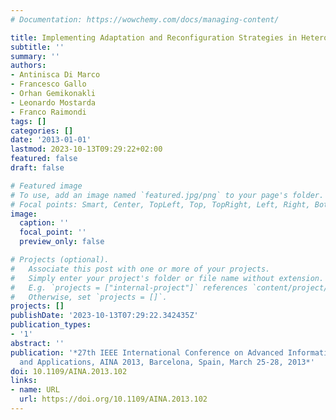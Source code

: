 ```yaml
---
# Documentation: https://wowchemy.com/docs/managing-content/

title: Implementing Adaptation and Reconfiguration Strategies in Heterogeneous WSN
subtitle: ''
summary: ''
authors:
- Antinisca Di Marco
- Francesco Gallo
- Orhan Gemikonakli
- Leonardo Mostarda
- Franco Raimondi
tags: []
categories: []
date: '2013-01-01'
lastmod: 2023-10-13T09:29:22+02:00
featured: false
draft: false

# Featured image
# To use, add an image named `featured.jpg/png` to your page's folder.
# Focal points: Smart, Center, TopLeft, Top, TopRight, Left, Right, BottomLeft, Bottom, BottomRight.
image:
  caption: ''
  focal_point: ''
  preview_only: false

# Projects (optional).
#   Associate this post with one or more of your projects.
#   Simply enter your project's folder or file name without extension.
#   E.g. `projects = ["internal-project"]` references `content/project/deep-learning/index.md`.
#   Otherwise, set `projects = []`.
projects: []
publishDate: '2023-10-13T07:29:22.342435Z'
publication_types:
- '1'
abstract: ''
publication: '*27th IEEE International Conference on Advanced Information Networking
  and Applications, AINA 2013, Barcelona, Spain, March 25-28, 2013*'
doi: 10.1109/AINA.2013.102
links:
- name: URL
  url: https://doi.org/10.1109/AINA.2013.102
---
```

